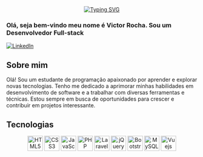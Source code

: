 <div align="center">
  <a href="https://git.io/typing-svg">
    <img src="https://readme-typing-svg.herokuapp.com?font=Fira+Code&pause=1000&width=300&lines=Welcome+to+my+repository;My+name+is+Victor+Rocha+;I'm+a+Fullstack+Developer" alt="Typing SVG">
  </a>
</div>

### Olá, seja bem-vindo meu nome é Victor Rocha. Sou um Desenvolvedor Full-stack

<p align="left">
  <a href="https://www.linkedin.com/in/victorochandrade/" target="_blank">
    <img src="https://img.shields.io/badge/-LinkedIn-0e76a8?style=flat-square&logo=Linkedin&logoColor=white" alt="LinkedIn"/>
  </a>
</p>

## Sobre mim
<span>
    Olá! Sou um estudante de programação apaixonado por aprender e explorar novas tecnologias. Tenho me dedicado a aprimorar minhas habilidades em desenvolvimento de software e a trabalhar com diversas ferramentas e técnicas. Estou sempre em busca de oportunidades para crescer e contribuir em projetos interessante.
</span>

## Tecnologias
<div align="center">
    <img src="https://cdn.jsdelivr.net/gh/devicons/devicon/icons/html5/html5-original.svg" width="40" height="40" alt="HTML5"/>
    <img src="https://cdn.jsdelivr.net/gh/devicons/devicon/icons/css3/css3-original.svg" width="40" height="40" alt="CSS3"/>
    <img src="https://cdn.jsdelivr.net/gh/devicons/devicon/icons/javascript/javascript-original.svg" width="40" height="40" alt="JavaScript"/>
    <img src="https://cdn.jsdelivr.net/gh/devicons/devicon/icons/php/php-original.svg" width="40" height="40" alt="PHP"/>
    <img src="https://cdn.jsdelivr.net/gh/devicons/devicon@latest/icons/laravel/laravel-original.svg" width="40" height="40" alt="Laravel"/>
    <img src="https://cdn.jsdelivr.net/gh/devicons/devicon/icons/jquery/jquery-original.svg" width="40" height="40" alt="jQuery"/>
    <img src="https://cdn.jsdelivr.net/gh/devicons/devicon/icons/bootstrap/bootstrap-original.svg" width="40" height="40" alt="Bootstrap"/>
    <img src="https://cdn.jsdelivr.net/gh/devicons/devicon/icons/mysql/mysql-original.svg" width="40" height="40" alt="MySQL"/>
    <img src="https://cdn.jsdelivr.net/gh/devicons/devicon@latest/icons/vuejs/vuejs-original.svg"width="40" height="40" alt="Vuejs" />
</div>
